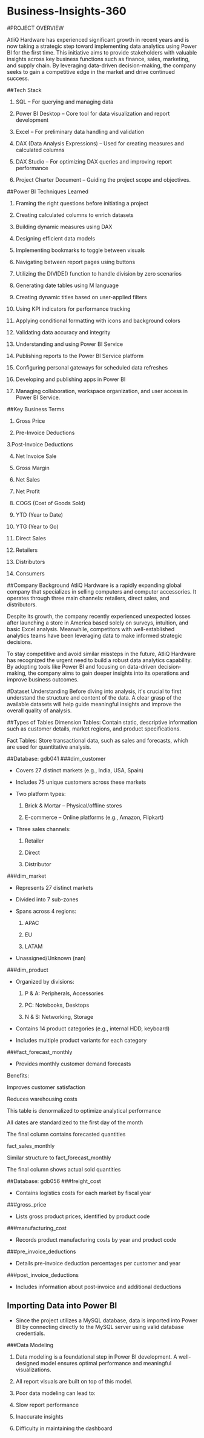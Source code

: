# Business-Insights-360

#PROJECT OVERVIEW

AtliQ Hardware has experienced significant growth in recent years and is now taking a strategic step toward implementing data analytics using Power BI for the first time. 
This initiative aims to provide stakeholders with valuable insights across key business functions such as finance, sales, marketing, and supply chain. 
By leveraging data-driven decision-making, the company seeks to gain a competitive edge in the market and drive continued success.

##Tech Stack
1. SQL – For querying and managing data

2. Power BI Desktop – Core tool for data visualization and report development

3. Excel – For preliminary data handling and validation

4. DAX (Data Analysis Expressions) – Used for creating measures and calculated columns

5. DAX Studio – For optimizing DAX queries and improving report performance

6. Project Charter Document – Guiding the project scope and objectives.

##Power BI Techniques Learned
1. Framing the right questions before initiating a project

2. Creating calculated columns to enrich datasets

3. Building dynamic measures using DAX

4. Designing efficient data models

5. Implementing bookmarks to toggle between visuals

6. Navigating between report pages using buttons

7. Utilizing the DIVIDE() function to handle division by zero scenarios

8. Generating date tables using M language

9. Creating dynamic titles based on user-applied filters

10. Using KPI indicators for performance tracking

11. Applying conditional formatting with icons and background colors

12. Validating data accuracy and integrity

13. Understanding and using Power BI Service

14. Publishing reports to the Power BI Service platform

15. Configuring personal gateways for scheduled data refreshes

16. Developing and publishing apps in Power BI

17. Managing collaboration, workspace organization, and user access in Power BI Service.

##Key Business Terms
1. Gross Price

2. Pre-Invoice Deductions

3.Post-Invoice Deductions

4. Net Invoice Sale

5. Gross Margin

6. Net Sales

7. Net Profit

8. COGS (Cost of Goods Sold)

9. YTD (Year to Date)

10. YTG (Year to Go)

11. Direct Sales

12. Retailers

13. Distributors

14. Consumers

##Company Background
AtliQ Hardware is a rapidly expanding global company that specializes in selling computers and computer accessories. It operates through three main channels: retailers, direct sales, and distributors.

Despite its growth, the company recently experienced unexpected losses after launching a store in America based solely on surveys, intuition, and basic Excel analysis. Meanwhile, competitors with well-established analytics teams have been leveraging data to make informed strategic decisions.

To stay competitive and avoid similar missteps in the future, AtliQ Hardware has recognized the urgent need to build a robust data analytics capability. By adopting tools like Power BI and focusing on data-driven decision-making, the company aims to gain deeper insights into its operations and improve business outcomes.

#Dataset Understanding
Before diving into analysis, it's crucial to first understand the structure and content of the data. A clear grasp of the available datasets will help guide meaningful insights and improve the overall quality of analysis.

##Types of Tables
Dimension Tables: Contain static, descriptive information such as customer details, market regions, and product specifications.

Fact Tables: Store transactional data, such as sales and forecasts, which are used for quantitative analysis.

##Database: gdb041
###dim_customer

- Covers 27 distinct markets (e.g., India, USA, Spain)

- Includes 75 unique customers across these markets

- Two platform types:

     1. Brick & Mortar – Physical/offline stores

     2. E-commerce – Online platforms (e.g., Amazon, Flipkart)

- Three sales channels:

     1. Retailer

     2. Direct

     3. Distributor

###dim_market

- Represents 27 distinct markets

- Divided into 7 sub-zones

- Spans across 4 regions:

   1. APAC

   2. EU

   3. LATAM

- Unassigned/Unknown (nan)

###dim_product

- Organized by divisions:

   1. P & A: Peripherals, Accessories

   2. PC: Notebooks, Desktops

   3. N & S: Networking, Storage

- Contains 14 product categories (e.g., internal HDD, keyboard)

- Includes multiple product variants for each category

###fact_forecast_monthly

- Provides monthly customer demand forecasts

Benefits:

Improves customer satisfaction

Reduces warehousing costs

This table is denormalized to optimize analytical performance

All dates are standardized to the first day of the month

The final column contains forecasted quantities

fact_sales_monthly

Similar structure to fact_forecast_monthly

The final column shows actual sold quantities

##Database: gdb056
###freight_cost

- Contains logistics costs for each market by fiscal year

###gross_price

- Lists gross product prices, identified by product code

###manufacturing_cost

- Records product manufacturing costs by year and product code

###pre_invoice_deductions

- Details pre-invoice deduction percentages per customer and year

###post_invoice_deductions

- Includes information about post-invoice and additional deductions

## Importing Data into Power BI
- Since the project utilizes a MySQL database, data is imported into Power BI by connecting directly to the MySQL server using valid database credentials.

###Data Modeling
1. Data modeling is a foundational step in Power BI development. A well-designed model ensures optimal performance and meaningful visualizations.

2. All report visuals are built on top of this model.

3. Poor data modeling can lead to:

4. Slow report performance

5. Inaccurate insights

6. Difficulty in maintaining the dashboard

